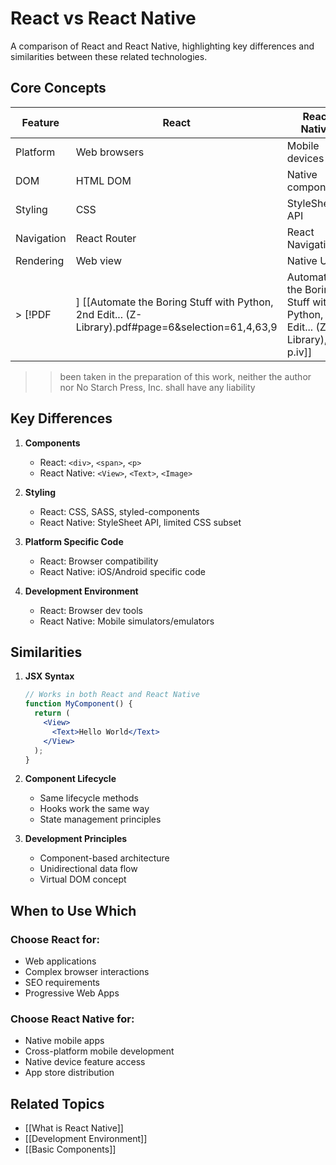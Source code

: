 # React vs React Native

A comparison of React and React Native, highlighting key differences and similarities between these related technologies.

## Core Concepts

| Feature | React | React Native |
|---------|-------|--------------|
| Platform | Web browsers | Mobile devices |
| DOM | HTML DOM | Native components |
| Styling | CSS | StyleSheet API |
| Navigation | React Router | React Navigation |
| Rendering | Web view | Native UI |
> [!PDF|] [[Automate the Boring Stuff with Python, 2nd Edit... (Z-Library).pdf#page=6&selection=61,4,63,9|Automate the Boring Stuff with Python, 2nd Edit... (Z-Library), p.iv]]
> > been taken in the preparation of this work, neither the author nor No Starch Press, Inc. shall have any liability
> 
> 
## Key Differences

1. **Components**
   - React: `<div>`, `<span>`, `<p>`
   - React Native: `<View>`, `<Text>`, `<Image>`

2. **Styling**
   - React: CSS, SASS, styled-components
   - React Native: StyleSheet API, limited CSS subset

3. **Platform Specific Code**
   - React: Browser compatibility
   - React Native: iOS/Android specific code

4. **Development Environment**
   - React: Browser dev tools
   - React Native: Mobile simulators/emulators

## Similarities

1. **JSX Syntax**
   ```jsx
   // Works in both React and React Native
   function MyComponent() {
     return (
       <View>
         <Text>Hello World</Text>
       </View>
     );
   }
   ```

2. **Component Lifecycle**
   - Same lifecycle methods
   - Hooks work the same way
   - State management principles

3. **Development Principles**
   - Component-based architecture
   - Unidirectional data flow
   - Virtual DOM concept

## When to Use Which

### Choose React for:
- Web applications
- Complex browser interactions
- SEO requirements
- Progressive Web Apps

### Choose React Native for:
- Native mobile apps
- Cross-platform mobile development
- Native device feature access
- App store distribution

## Related Topics
- [[What is React Native]]
- [[Development Environment]]
- [[Basic Components]]
